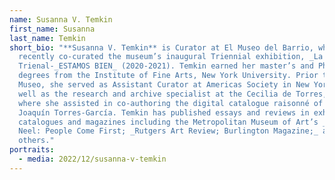 ```yaml
---
name: Susanna V. Temkin
first_name: Susanna
last_name: Temkin
short_bio: "**Susanna V. Temkin** is Curator at El Museo del Barrio, where she
  recently co-curated the museum’s inaugural Triennial exhibition, _La
  Trienal-_ESTAMOS BIEN_ (2020-2021). Temkin earned her master’s and Ph.D.
  degrees from the Institute of Fine Arts, New York University. Prior to El
  Museo, she served as Assistant Curator at Americas Society in New York, as
  well as the research and archive specialist at the Cecilia de Torres, Ltd.,
  where she assisted in co-authoring the digital catalogue raisonné of artist
  Joaquín Torres-García. Temkin has published essays and reviews in exhibition
  catalogues and magazines including the Metropolitan Museum of Art’s _Alice
  Neel: People Come First; _Rutgers Art Review; Burlington Magazine;_ among
  others."
portraits:
  - media: 2022/12/susanna-v-temkin
---
```

